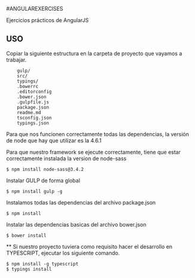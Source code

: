 #ANGULAREXERCISES

Ejercicios prácticos de AngularJS

## USO

Copiar la siguiente estructura en la carpeta de proyecto que vayamos a trabajar. 

```
	gulp/
	src/
	typings/
	.bowerrc
	.editorconfig
	.bower.json
	.gulpfile.js
	package.json
	readme.md
	tsconfig.json
	typings.json
```
Para que nos funcionen correctamente todas las dependencias, la versión de node que hay que utilizar es la 4.6.1

Para que nuestro framework se ejecute correctamente, tiene que estar correctamente instalada la version de node-sass
```
$ npm install node-sass@3.4.2
```

Instalar GULP de forma global
````
$ npm install gulp -g
````

Instalamos todas las dependencias del archivo package.json
````
$ npm install
````

Instalar las dependencias basicas del archivo bower.json
```
$ bower install
```

** Si nuestro proyecto tuviera como requisito hacer el desarrollo en TYPESCRIPT, ejecutar los siguiente comando. 
```
$ npm install -g typescript
$ typings install
```

